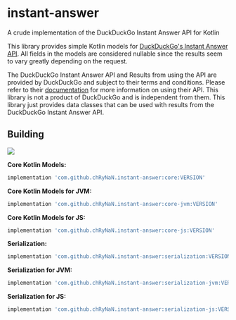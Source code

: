 # instant-answer
A crude implementation of the DuckDuckGo Instant Answer API for Kotlin

This library provides simple Kotlin models for [DuckDuckGo's Instant Answer API](https://duckduckgo.com/api). All fields in the models are considered nullable since the results seem to vary greatly depending on the request.

The DuckDuckGo Instant Answer API and Results from using the API are provided by DuckDuckGo and subject to their terms and conditions. Please refer to their [documentation](https://duckduckgo.com/api) for more information on using their API. This library is not a product of DuckDuckGo and is independent from them. This library just provides data classes that can be used with results from the DuckDuckGo Instant Answer API.

## Building

[![](https://jitpack.io/v/chRyNaN/instant-answer.svg)](https://jitpack.io/#chRyNaN/instant-answer)

**Core Kotlin Models:**
```groovy
implementation 'com.github.chRyNaN.instant-answer:core:VERSION'
```

**Core Kotlin Models for JVM:**
```groovy
implementation 'com.github.chRyNaN.instant-answer:core-jvm:VERSION'
```

**Core Kotlin Models for JS:**
```groovy
implementation 'com.github.chRyNaN.instant-answer:core-js:VERSION'
```

**Serialization:**
```groovy
implementation 'com.github.chRyNaN.instant-answer:serialization:VERSION'
```

**Serialization for JVM:**
```groovy
implementation 'com.github.chRyNaN.instant-answer:serialization-jvm:VERSION'
```

**Serialization for JS:**
```groovy
implementation 'com.github.chRyNaN.instant-answer:serialization-js:VERSION'
```
